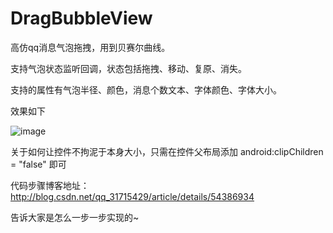 # DragBubbleView

高仿qq消息气泡拖拽，用到贝赛尔曲线。

支持气泡状态监听回调，状态包括拖拽、移动、复原、消失。

支持的属性有气泡半径、颜色，消息个数文本、字体颜色、字体大小。

效果如下

![image](https://github.com/MonkeyMushroom/DragBubbleView/raw/master/2.gif)

关于如何让控件不拘泥于本身大小，只需在控件父布局添加 android:clipChildren = "false" 即可

代码步骤博客地址：http://blog.csdn.net/qq_31715429/article/details/54386934

告诉大家是怎么一步一步实现的~
